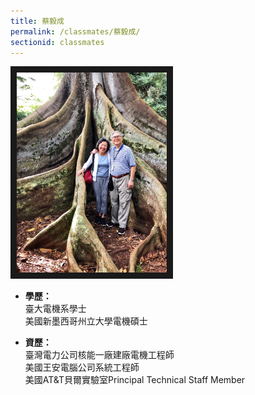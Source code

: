 ```yaml
---
title: 蔡毅成
permalink: /classmates/蔡毅成/
sectionid: classmates
---
```


<img src="/img/classmate_蔡毅成.jpg"
     alt="Photo of 蔡毅成"
     width="240" border="10" />

- **學歷：**<br />
  臺大電機系學士<br />
  美國新墨西哥州立大學電機碩士

- **資歷：**<br />
  臺灣電力公司核能一廠建廠電機工程師<br />
  美國王安電腦公司系統工程師<br />
  美國AT&T貝爾實驗室Principal Technical Staff Member

